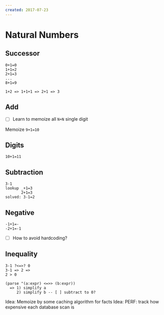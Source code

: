 ```yaml
---
created: 2017-07-23
---
```


# Natural Numbers

## Successor
```
0+1=0
1+1=2
2+1=3
...
8+1=9

1+2 => 1+1+1 => 2+1 => 3
```

## Add

- [ ] Learn to memoize all `N+N` single digit

Memoize `9+1=10`

## Digits

`10+1=11`

## Subtraction

```
3-1
lookup _+1=3
       2+1=3
solved: 3-1=2
```

## Negative
```
-1+1=-
-2+1=-1
```

- [ ] How to avoid hardcoding?

## Inequality
```
3-1 ?<=>? 0
3-1 => 2 =>
2 > 0

(parse "(a:expr) <=>> (b:expr))
  => 1) simplify a
     2) simplify b -- [ ] subtract to 0?
```

Idea: Memoize by some caching algorithm for facts
Idea: PERF: track how expensive each database scan is
